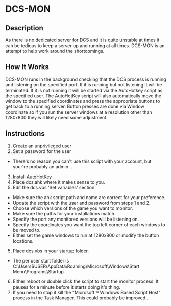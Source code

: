 DCS-MON
=======

Description
-----------
As there is no dedicated server for DCS and it is quite unstable at times it can be tedious to keep a server up and running at all times. DCS-MON is an attempt to help work around the shortcomings. 

How It Works
------------
DCS-MON runs in the background checking that the DCS process is running and listening on the specified port. If it is running but not listening it will be terminated. If it is not running it will be started via the AutoHotkey script as the specified user. The AutoHotKey script will also automatically move the window to the specified coordinates and press the appropriate buttons to get back to a running server. Button presses are done via Window coordinate so if you run the server windows at a resolution other than 1280x800 they will likely need some adjustment.

Instructions
------------
1. Create an unprivileged user
2. Set a password for the user
 * There's no reason you can't use this script with your account, but your're probably an admin...
3. Install [AutoHotKey](https://autohotkey.com/)
4. Place dcs.ahk where it makes sense to you. 
4. Edit the dcs.vbs 'Set variables' section:
  * Make sure the ahk script path and name are correct for your preference.
  * Update the script with the user and password from steps 1 and 2.
  * Choose which versions of the game you want to monitor.
  * Make sure the paths for your installations match.
  * Specify the port any monitored versions will be listening on.
  * Specify the coordinates you want the top left corner of each windows to be moved to.
  * Either set the game windows to run at 1280x800 or modify the button locations.
5. Place dcs.vbs in your startup folder. 
  * The per user start folder is C:\Users\$USER\AppData\Roaming\Microsoft\Windows\Start Menu\Programs\Startup
6. Either reboot or double click the script to start the monitor process. It pauses for a minute before it starts doing it's thing.
7. If you need to stop it kill the "Microsoft ® Windows Based Script Host" process in the Task Manager. This could probably be improved...


